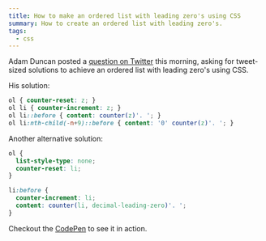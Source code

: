 ```yaml
---
title: How to make an ordered list with leading zero's using CSS
summary: How to create an ordered list with leading zero's.
tags:
  - css
---
```

Adam Duncan posted a [question on Twitter](https://twitter.com/duncanadam/status/1043104880049774593) this morning, asking for tweet-sized solutions to achieve an ordered list with leading zero's using CSS.

His solution:

```css
ol { counter-reset: z; }
ol li { counter-increment: z; }
ol li::before { content: counter(z)'. '; }
ol li:nth-child(-n+9)::before { content: '0' counter(z)'. '; }
```

Another alternative solution:

```css
ol {
  list-style-type: none;
  counter-reset: li;
}

li:before {
  counter-increment: li;
  content: counter(li, decimal-leading-zero)'. ';
}
```

Checkout the [CodePen](https://codepen.io/alexcarpenter/pen/XPGZxx) to see it in action.
